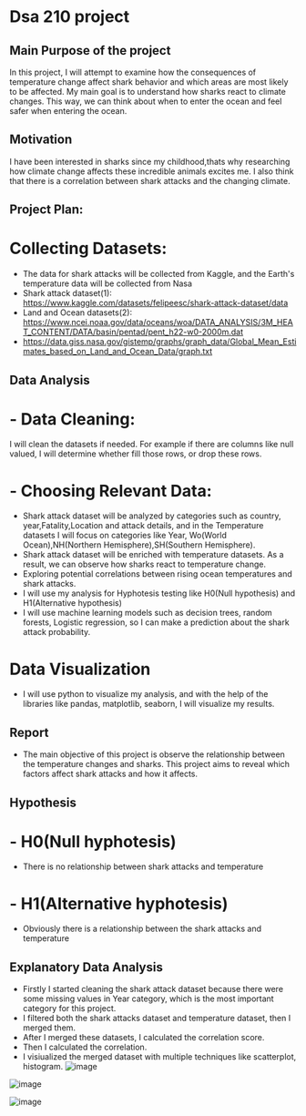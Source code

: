 # Dsa 210 project


## Main Purpose of the project

In this project, I will attempt to examine how the consequences of temperature change affect shark behavior and which areas are most likely to be affected. My main goal is to understand how sharks react to climate changes. This way, we can think about when to enter the ocean and feel safer when entering the ocean.  

## Motivation
I have been interested in sharks since my childhood,thats why researching how climate change affects these incredible animals excites me. I also think that there is a correlation between shark attacks and the changing climate.

## Project Plan:
# Collecting Datasets:
- The data for shark attacks will be collected from Kaggle, and the Earth's temperature data will be collected from Nasa
- Shark attack dataset(1): https://www.kaggle.com/datasets/felipeesc/shark-attack-dataset/data
- Land and Ocean datasets(2): https://www.ncei.noaa.gov/data/oceans/woa/DATA_ANALYSIS/3M_HEAT_CONTENT/DATA/basin/pentad/pent_h22-w0-2000m.dat
-  https://data.giss.nasa.gov/gistemp/graphs/graph_data/Global_Mean_Estimates_based_on_Land_and_Ocean_Data/graph.txt
## Data Analysis

# - Data Cleaning: 
I will clean the datasets if needed. For example if there are columns like null valued, I will determine whether fill those rows, or drop these rows.
# - Choosing Relevant Data:
- Shark attack dataset will be analyzed by categories such as country, year,Fatality,Location and attack details, and in the Temperature datasets I will focus on categories like Year, Wo(World Ocean),NH(Northern Hemisphere),SH(Southern Hemisphere).
- Shark attack dataset will be enriched with temperature datasets. As a result, we can observe how sharks react to temperature change.
- Exploring potential correlations between rising ocean temperatures and shark attacks.
- I will use my analysis for Hyphotesis testing like H0(Null hypothesis) and H1(Alternative hypothesis)
- I will use machine learning models such as decision trees, random forests, Logistic regression, so I can make a prediction about the shark attack probability.

# Data Visualization
- I will use python to visualize my analysis, and with the help of the libraries like pandas, matplotlib, seaborn, I will visualize my results.

## Report
 - The main objective of this project is observe the relationship between the temperature changes and sharks. This project aims to reveal which factors affect shark attacks and how it affects.
## Hypothesis
# - H0(Null hyphotesis)
- There is no relationship between shark attacks and temperature
# - H1(Alternative hyphotesis)
- Obviously there is a relationship between the shark attacks and temperature

## Explanatory Data Analysis
 - Firstly I started cleaning the shark attack dataset because there were some missing values in Year category, which is the most important category for this project.
 - I filtered both the shark attacks dataset and temperature dataset, then I merged them.
 - After I merged these datasets, I calculated the correlation score.
 - Then I calculated the correlation.
 - I visiualized the merged dataset with multiple techniques like scatterplot, histogram.
![image](https://github.com/user-attachments/assets/fb8216bb-578c-48a6-8827-37173cfd1605)

![image](https://github.com/user-attachments/assets/63e748f6-9d49-4bce-a389-37811eb34a7a)

![image](https://github.com/user-attachments/assets/b3c7d4c1-9361-40bd-95e5-a74e09ed6aed)



  




